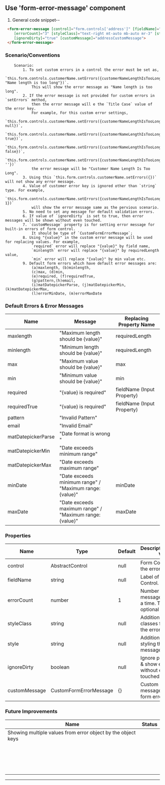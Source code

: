 ## Use 'form-error-message' component
1. General code snippet--
```html
 <form-error-message [control]="form.controls['address']" [fieldName]="'Customer Name'"     
    [errorCount]="3" [styleClass]="text-right mt-auto mb-auto mr-3" [style]="{'color': '#00b000 !important'}"
    [ignoreDirty]="true" [customMessage]="addressCustomMessage">
 </form-error-message>
```

### Scenario/Conventions
```
    Scenario:
        1. To set custom errors in a control the error must be set as,
            `this.form.controls.customerName.setErrors({customerNameLengthIsTooLong: "Name length is too long"})`. 
            This will show the error message as "Name length is too long".
        2. If the error message is not provided for custom errors in `setErrors` method, 
            then the error message will e the `Title Case` value of the error key. 
            For example, For this custom error settings,
                `this.form.controls.customerName.setErrors({customerNameLengthIsTooLong: null})`,
                `this.form.controls.customerName.setErrors({customerNameLengthIsTooLong: true})`,
                `this.form.controls.customerName.setErrors({customerNameLengthIsTooLong: false})`,
                `this.form.controls.customerName.setErrors({customerNameLengthIsTooLong: ''})`
            the error message will be "Customer Name Length Is Too Long".
        3. Using this `this.form.controls.customerName.setErrors({})` will not show any error message.
        4. Value of customer error key is ignored other than `string` type. For example, 
            `this.form.controls.customerName.setErrors({customerNameLengthIsTooLong: 1})`
            will show the error message same as the pervious scenario.
        5. No need to set any message for default validation errors.
        6. If value of `ignoreDirty` is set to true, then error messages will be shown without even touched.
        7. `customMessage` property is for setting error message for built-in errors of form control. 
            It should be type of `CustomFormErrorMessage`;
        8. Using "{value}" in the custom error message will be used for replacing values. For example,
            `required` error will replace "{value}" by field name,
            `minlength` error will replace "{value}" by requiredLength value,
            `min` error will replace "{value}" by min value etc.
        9. Default form errors which have default error messages are:
            (a)maxlength, (b)minlength,
            (c)max, (d)min,
            (e)required, (f)requiredTrue,
            (g)pattern,(h)email,
            (i)matDatepickerParse, (j)matDatepickerMin, (k)matDatepickerMax,
            (l)errorMinDate, (m)errorMaxDate
```

### Default Errors & Error Messages
|           Name            |                           Message                         |    Replacing Property Name   |
|           ---             |                            ---                            |            ---               |
|   maxlength               |  "Maximum length should be {value}"                       |  requiredLength              |
|   minlength               |  "Minimum length should be {value}"                       |  requiredLength              |
|   max                     |  "Maximum value should be {value}"                        |  max                         |
|   min                     |  "Minimum value should be {value}"                        |  min                         |
|   required                |  "{value} is required"                                    |  fieldName (Input Property)  |
|   requiredTrue            |  "{value} is required"                                    |  fieldName (Input Property)  |
|   pattern                 |  "Invalid Pattern"                                        |                              |
|   email                   |  "Invalid Email"                                          |                              |
|   matDatepickerParse      |  "Date format is wrong "                                  |                              |
|   matDatepickerMin        |  "Date exceeds minimum range"                             |                              |
|   matDatepickerMax        |  "Date exceeds maximum range"                             |                              |
|   minDate                 |  "Date exceeds minimum range" / "Maximum range: {value}"  |     minDate                  |
|   maxDate                 |  "Date exceeds maximum range" / "Maximum range: {value}"  |     maxDate                  |

### Properties
|           Name            |            Type           |   Default |       Description/Possible Value                                              |
|           ---             |            ---            |   ---     |       ---                                                                     |
| control                   |  AbstractControl          |   null    |  Form Control to show the errors.                                             |
| fieldName                 |  string                   |   null    |  Label of the Form Control.                                                   |
| errorCount                |  number                   |   1       |  Number of error messages to show at a time. This is an optional parameter.   |
| styleClass                |  string                   |   null    |  Additional css classes for styling the error messages.                       |
| style                     |  string                   |   null    |  Additional css for styling the error messages.                               |
| ignoreDirty               |  boolean                  |   null    |  Ignore pristine value & show errors without even touched.                    |
| customMessage             |  CustomFormErrorMessage   |   {}      |  Custom error messages for default form errors.                               |

### Future Improvements
|                                  Name                                     |         Status            |
|                                  ---                                      |          ---              |
|       Showing multiple values from error object by the object keys        |                           |
|                                                                           |                           |
|                                                                           |                           |
|                                                                           |                           |
|                                                                           |                           |
|                                                                           |                           |
|                                                                           |                           |
|                                                                           |                           |
|                                                                           |                           |
|                                                                           |                           |
|                                                                           |                           |
|                                                                           |                           |
|                                                                           |                           |
|                                                                           |                           |
|                                                                           |                           |
|                                                                           |                           |
|                                                                           |                           |
|                                                                           |                           |

***